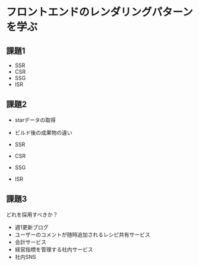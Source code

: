 # フロントエンドのレンダリングパターンを学ぶ

## 課題1

- SSR
- CSR
- SSG
- ISR

## 課題2

- starデータの取得
- ビルド後の成果物の違い

- SSR
- CSR
- SSG
- ISR


## 課題3

どれを採用すべきか？

- 週1更新ブログ
- ユーザーのコメントが随時追加されるレシピ共有サービス
- 会計サービス
- 経営指標を管理する社内サービス
- 社内SNS
